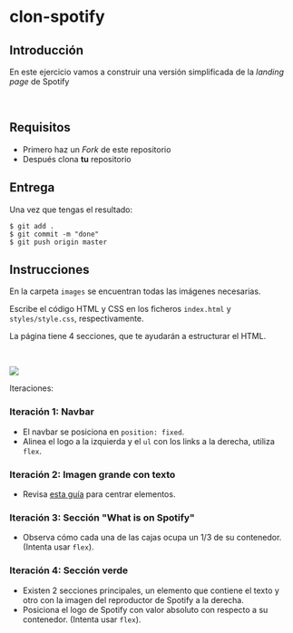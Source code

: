 # clon-spotify
## Introducción

En este ejercicio vamos a construir una versión simplificada de la _landing page_ de Spotify

<br>

## Requisitos

- Primero haz un _Fork_ de este repositorio
- Después clona __tu__ repositorio

## Entrega

Una vez que tengas el resultado:

```shell
$ git add .
$ git commit -m "done"
$ git push origin master
```
## Instrucciones

En la carpeta `images` se encuentran todas las imágenes necesarias.

Escribe el código HTML y CSS en los ficheros `index.html` y `styles/style.css`, respectivamente.

La página tiene 4 secciones, que te ayudarán a estructurar el HTML.

<br>

![](https://res.cloudinary.com/ihwebdeb/image/upload/v1571085836/Ironhack/spotify-prototype_1x_ahk8ep.jpg)

Iteraciones:

### Iteración 1: Navbar

- El navbar se posiciona en `position: fixed`.
- Alinea el logo a la izquierda y el `ul` con los links a la derecha, utiliza `flex`.

### Iteración 2: Imagen grande con texto

- Revisa [esta guía](https://css-tricks.com/centering-css-complete-guide/) para centrar elementos.

### Iteración 3: Sección "What is on Spotify"

- Observa cómo cada una de las cajas ocupa un 1/3 de su contenedor.(Intenta usar `flex`).

### Iteración 4: Sección verde

- Existen 2 secciones principales, un elemento que contiene el texto y otro con la imagen del reproductor de Spotify a la derecha.
- Posiciona el logo de Spotify con valor absoluto con respecto a su contenedor. (Intenta usar `flex`).
